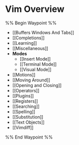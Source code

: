 # Vim Overview

%% Begin Waypoint %%

- [[Buffers Windows And Tabs]]
- [[Completions]]
- [[Learning]]
- [[Miscellaneous]]
- **Modes**
  - [[Insert Mode]]
  - [[Terminal Mode]]
  - [[Visual Mode]]
- [[Motions]]
- [[Moving Around]]
- [[Opening and Closing]]
- [[Operators]]
- [[Plugins]]
- [[Registers]]
- [[Searching]]
- [[Spelling]]
- [[Substitution]]
- [[Text Objects]]
- [[Vimdiff]]

%% End Waypoint %%
